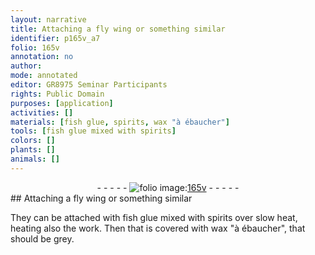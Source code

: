 ```yaml
---
layout: narrative
title: Attaching a fly wing or something similar
identifier: p165v_a7
folio: 165v
annotation: no
author:
mode: annotated
editor: GR8975 Seminar Participants
rights: Public Domain
purposes: [application]
activities: []
materials: [fish glue, spirits, wax "à ébaucher"]
tools: [fish glue mixed with spirits]
colors: []
plants: []
animals: []
---
```


 <div class="folio" align="center">- - - - - <a href="http://gallica.bnf.fr/ark:/12148/btv1b10500001g/f336.image" target="_blank"><img src="https://cu-mkp.github.io/GR8975-edition/assets/photo-icon.png" alt="folio image: " style="display:inline-block; margin-bottom:-3px;"/>165v</a> - - - - - </div> 
## Attaching a fly wing or something similar

 
They can be attached with <span class="tool"><span class="material">fish glue</span> mixed with <span class="material">spirits</span></span> over slow heat, heating also the work. Then that is covered with <span class="material">wax "à ébaucher"</span>, that should be grey.
 